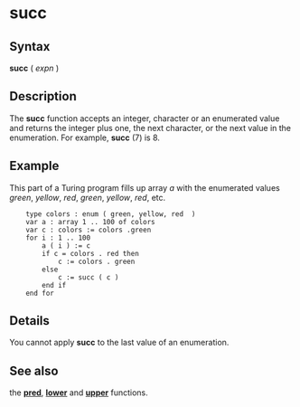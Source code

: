 
# succ

## Syntax
**succ** ( _expn_ )

## Description
The **succ** function accepts an integer, character or an enumerated value and returns the integer plus one, the next character, or the next value in the enumeration. For example, **succ** (7) is 8. 


## Example
This part of a Turing program fills up array _a_ with the enumerated values _green_, _yellow_, _red_, _green_, _yellow_, _red_, etc.

        type colors : enum ( green, yellow, red  )
        var a : array 1 .. 100 of colors
        var c : colors := colors .green
        for i : 1 .. 100
            a ( i ) := c
            if c = colors . red then
                c := colors . green
            else
                c := succ ( c )
            end if
        end for
## Details
You cannot  apply **succ** to the last value of an enumeration.


## See also
the **[pred](pred.html)**, **[lower](lower.html)** and **[upper](upper.html)** functions.


